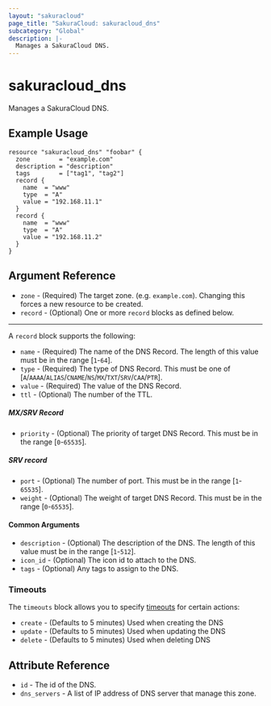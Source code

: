 ```yaml
---
layout: "sakuracloud"
page_title: "SakuraCloud: sakuracloud_dns"
subcategory: "Global"
description: |-
  Manages a SakuraCloud DNS.
---
```


# sakuracloud_dns

Manages a SakuraCloud DNS.

## Example Usage

```hcl
resource "sakuracloud_dns" "foobar" {
  zone        = "example.com"
  description = "description"
  tags        = ["tag1", "tag2"]
  record {
    name  = "www"
    type  = "A"
    value = "192.168.11.1"
  }
  record {
    name  = "www"
    type  = "A"
    value = "192.168.11.2"
  }
}
```

## Argument Reference

* `zone` - (Required) The target zone. (e.g. `example.com`). Changing this forces a new resource to be created.
* `record` - (Optional) One or more `record` blocks as defined below.

---

A `record` block supports the following:

* `name` - (Required) The name of the DNS Record. The length of this value must be in the range [`1`-`64`].
* `type` - (Required) The type of DNS Record. This must be one of [`A`/`AAAA`/`ALIAS`/`CNAME`/`NS`/`MX`/`TXT`/`SRV`/`CAA`/`PTR`].
* `value` - (Required) The value of the DNS Record.
* `ttl` - (Optional) The number of the TTL.

##### MX/SRV Record

* `priority` - (Optional) The priority of target DNS Record. This must be in the range [`0`-`65535`].

##### SRV record

* `port` - (Optional) The number of port. This must be in the range [`1`-`65535`].
* `weight` - (Optional) The weight of target DNS Record. This must be in the range [`0`-`65535`].

#### Common Arguments

* `description` - (Optional) The description of the DNS. The length of this value must be in the range [`1`-`512`].
* `icon_id` - (Optional) The icon id to attach to the DNS.
* `tags` - (Optional) Any tags to assign to the DNS.


### Timeouts

The `timeouts` block allows you to specify [timeouts](https://www.terraform.io/docs/configuration/resources.html#operation-timeouts) for certain actions:

* `create` - (Defaults to 5 minutes) Used when creating the DNS
* `update` - (Defaults to 5 minutes) Used when updating the DNS
* `delete` - (Defaults to 5 minutes) Used when deleting DNS

## Attribute Reference

* `id` - The id of the DNS.
* `dns_servers` - A list of IP address of DNS server that manage this zone.

